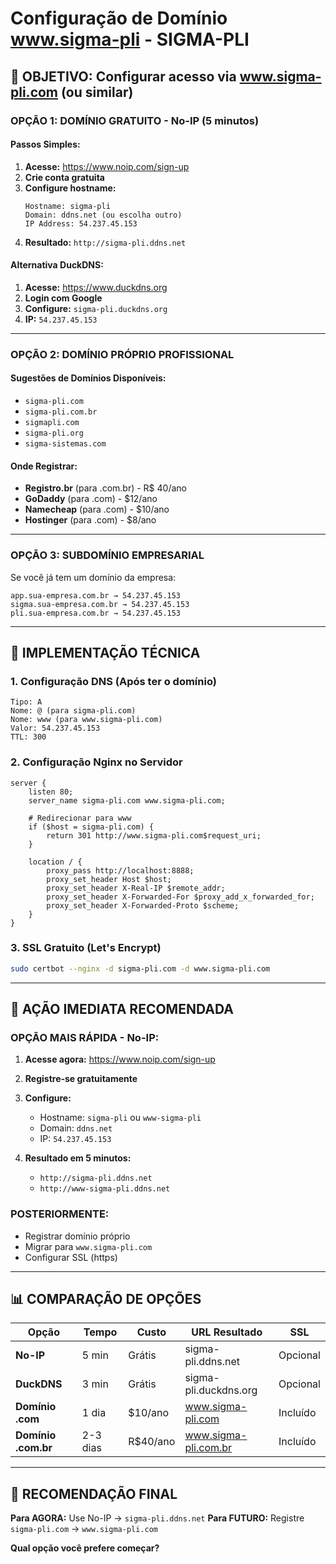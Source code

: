# Configuração de Domínio www.sigma-pli - SIGMA-PLI

## 🎯 OBJETIVO: Configurar acesso via www.sigma-pli.com (ou similar)

### **OPÇÃO 1: DOMÍNIO GRATUITO - No-IP (5 minutos)**

#### Passos Simples:

1. **Acesse:** https://www.noip.com/sign-up
2. **Crie conta gratuita**
3. **Configure hostname:**
   ```
   Hostname: sigma-pli
   Domain: ddns.net (ou escolha outro)
   IP Address: 54.237.45.153
   ```
4. **Resultado:** `http://sigma-pli.ddns.net`

#### Alternativa DuckDNS:

1. **Acesse:** https://www.duckdns.org
2. **Login com Google**
3. **Configure:** `sigma-pli.duckdns.org`
4. **IP:** `54.237.45.153`

---

### **OPÇÃO 2: DOMÍNIO PRÓPRIO PROFISSIONAL**

#### Sugestões de Domínios Disponíveis:

- `sigma-pli.com`
- `sigma-pli.com.br`
- `sigmapli.com`
- `sigma-pli.org`
- `sigma-sistemas.com`

#### Onde Registrar:

- **Registro.br** (para .com.br) - R$ 40/ano
- **GoDaddy** (para .com) - $12/ano
- **Namecheap** (para .com) - $10/ano
- **Hostinger** (para .com) - $8/ano

---

### **OPÇÃO 3: SUBDOMÍNIO EMPRESARIAL**

Se você já tem um domínio da empresa:

```
app.sua-empresa.com.br → 54.237.45.153
sigma.sua-empresa.com.br → 54.237.45.153
pli.sua-empresa.com.br → 54.237.45.153
```

---

## 🔧 IMPLEMENTAÇÃO TÉCNICA

### **1. Configuração DNS (Após ter o domínio)**

```
Tipo: A
Nome: @ (para sigma-pli.com)
Nome: www (para www.sigma-pli.com)
Valor: 54.237.45.153
TTL: 300
```

### **2. Configuração Nginx no Servidor**

```nginx
server {
    listen 80;
    server_name sigma-pli.com www.sigma-pli.com;

    # Redirecionar para www
    if ($host = sigma-pli.com) {
        return 301 http://www.sigma-pli.com$request_uri;
    }

    location / {
        proxy_pass http://localhost:8888;
        proxy_set_header Host $host;
        proxy_set_header X-Real-IP $remote_addr;
        proxy_set_header X-Forwarded-For $proxy_add_x_forwarded_for;
        proxy_set_header X-Forwarded-Proto $scheme;
    }
}
```

### **3. SSL Gratuito (Let's Encrypt)**

```bash
sudo certbot --nginx -d sigma-pli.com -d www.sigma-pli.com
```

---

## 🚀 AÇÃO IMEDIATA RECOMENDADA

### **OPÇÃO MAIS RÁPIDA - No-IP:**

1. **Acesse agora:** https://www.noip.com/sign-up
2. **Registre-se gratuitamente**
3. **Configure:**
   - Hostname: `sigma-pli` ou `www-sigma-pli`
   - Domain: `ddns.net`
   - IP: `54.237.45.153`

4. **Resultado em 5 minutos:**
   - `http://sigma-pli.ddns.net`
   - `http://www-sigma-pli.ddns.net`

### **POSTERIORMENTE:**

- Registrar domínio próprio
- Migrar para `www.sigma-pli.com`
- Configurar SSL (https)

---

## 📊 COMPARAÇÃO DE OPÇÕES

| Opção               | Tempo    | Custo    | URL Resultado         | SSL      |
| ------------------- | -------- | -------- | --------------------- | -------- |
| **No-IP**           | 5 min    | Grátis   | sigma-pli.ddns.net    | Opcional |
| **DuckDNS**         | 3 min    | Grátis   | sigma-pli.duckdns.org | Opcional |
| **Domínio .com**    | 1 dia    | $10/ano  | www.sigma-pli.com     | Incluído |
| **Domínio .com.br** | 2-3 dias | R$40/ano | www.sigma-pli.com.br  | Incluído |

---

## 🎯 RECOMENDAÇÃO FINAL

**Para AGORA:** Use No-IP → `sigma-pli.ddns.net`
**Para FUTURO:** Registre `sigma-pli.com` → `www.sigma-pli.com`

**Qual opção você prefere começar?**
